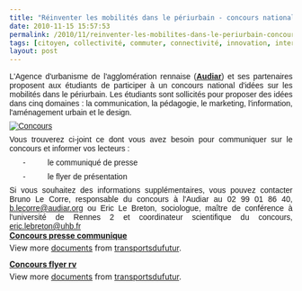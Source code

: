 ```yaml
---
title: "Réinventer les mobilités dans le périurbain - concours national"
date: 2010-11-15 15:57:53
permalink: /2010/11/reinventer-les-mobilites-dans-le-periurbain-concours-national.html
tags: [citoyen, collectivité, commuter, connectivité, innovation, internet, Service de mobilité]
layout: post
---
```


<p class="MsoNormal" style="text-align: justify;margin: 6pt 0cm 0pt"><span style="font-family: Arial">L'Agence d'urbanisme de l'agglomération rennaise (<strong><a href="http://www.audiar.org" target="_blank">Audiar</a></strong>) et ses partenaires proposent aux étudiants de participer à un concours national d'idées sur les mobilités dans le périurbain. Les étudiants sont sollicités pour proposer des idées dans cinq domaines : la communication, la pédagogie, le marketing, l'information, l'aménagement urbain et le design.</span></p> <p class="MsoNormal" style="text-align: justify;margin: 6pt 0cm 0pt"><span style="font-family: Arial"><a href="https://gabrielplassat.github.io/transportsdufutur/wp-content/uploads/sites/6/old/6a0120a66d2ad4970b0133f5df21a8970b-800wi.jpg" rel="lightbox"><img alt="Concours" class="asset  asset-image at-xid-6a0120a66d2ad4970b0133f5df21a8970b" src="/wp-content/uploads/sites/6/old/6a0120a66d2ad4970b0133f5df21a8970b-500wi.jpg" style="margin-left: auto;margin-right: auto" title="Concours" /></a>  </span></p>  <!--more-->   <p class="MsoNormal" style="text-align: justify;margin: 6pt 0cm 0pt"><span style="font-family: Arial">Vous trouverez ci-joint ce dont vous avez besoin pour communiquer sur le concours et informer vos lecteurs :</span></p> <p class="MsoNormal" style="text-align: justify;text-indent: -18pt;margin: 6pt 0cm 0pt 36pt"><span><span style="font-family: Arial">-</span><span>          </span></span><span style="font-family: Arial">le communiqué de presse</span></p> <p class="MsoNormal" style="text-align: justify;text-indent: -18pt;margin: 6pt 0cm 0pt 36pt"><span><span style="font-family: Arial">-</span><span>          </span></span><span style="font-family: Arial">le flyer de présentation </span></p> <p class="MsoNormal" style="text-align: justify;margin: 6pt 0cm 0pt"><span style="font-family: Arial">Si vous souhaitez des informations supplémentaires, vous pouvez contacter Bruno Le Corre, responsable du concours à l'Audiar au 02 99 01 86 40, </span><a href="mailto:b.lecorre@audiar.org"><span style="font-family: Arial">b.lecorre@audiar.org</span></a><span style="font-family: Arial"> ou Eric Le Breton, sociologue, maître de conférence à l'université de Rennes 2 et coordinateur scientifique du concours, </span><a href="mailto:eric.lebreton@uhb.fr"><span style="font-family: Arial">eric.lebreton@uhb.fr</span></a><span style="font-family: Arial"> </span></p> <div id="__ss_5785004" style="width: 477px"><strong style="margin: 12px 0 4px"><a href="http://www.slideshare.net/transportsdufutur/concours-presse-communique" title="Concours presse communique">Concours presse communique</a></strong>         <div style="padding: 5px 0 12px">View more <a href="http://www.slideshare.net/">documents</a> from <a href="http://www.slideshare.net/transportsdufutur">transportsdufutur</a>.</div> </div> <div id="__ss_5785015" style="width: 477px"><strong style="margin: 12px 0 4px"><a href="http://www.slideshare.net/transportsdufutur/concours-flyer-rv" title="Concours flyer rv">Concours flyer rv</a></strong>        <div style="padding: 5px 0 12px">View more <a href="http://www.slideshare.net/">documents</a> from <a href="http://www.slideshare.net/transportsdufutur">transportsdufutur</a>.</div> </div>
